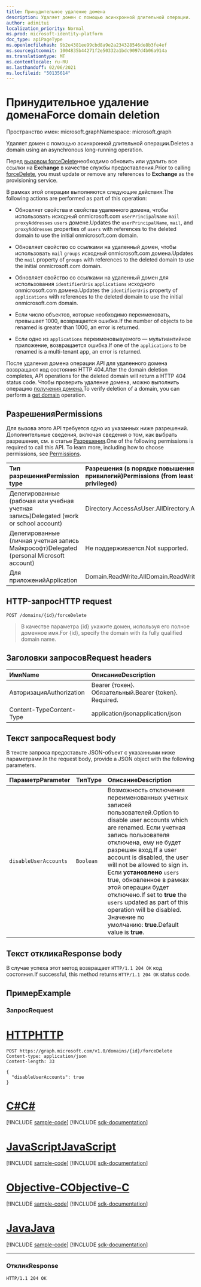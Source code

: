 ```yaml
---
title: Принудительное удаление домена
description: Удаляет домен с помощью асинхронной длительной операции.
author: adimitui
localization_priority: Normal
ms.prod: microsoft-identity-platform
doc_type: apiPageType
ms.openlocfilehash: 9b2e4381ee99cbd8a9e2a234328546de8b3fe4ef
ms.sourcegitcommit: 1004835b44271f2e50332a1bdc9097d4b06a914a
ms.translationtype: MT
ms.contentlocale: ru-RU
ms.lasthandoff: 02/06/2021
ms.locfileid: "50135614"
---
```

# <a name="force-domain-deletion"></a><span data-ttu-id="bd30b-103">Принудительное удаление домена</span><span class="sxs-lookup"><span data-stu-id="bd30b-103">Force domain deletion</span></span>

<span data-ttu-id="bd30b-104">Пространство имен: microsoft.graph</span><span class="sxs-lookup"><span data-stu-id="bd30b-104">Namespace: microsoft.graph</span></span>

<span data-ttu-id="bd30b-105">Удаляет домен с помощью асинхронной длительной операции.</span><span class="sxs-lookup"><span data-stu-id="bd30b-105">Deletes a domain using an asynchronous long-running operation.</span></span>

<span data-ttu-id="bd30b-106">Перед [вызовом forceDelete](domain-forcedelete.md)необходимо обновить или удалить все ссылки на **Exchange** в качестве службы предоставления.</span><span class="sxs-lookup"><span data-stu-id="bd30b-106">Prior to calling [forceDelete](domain-forcedelete.md), you must update or remove any references to **Exchange** as the provisioning service.</span></span>

<span data-ttu-id="bd30b-107">В рамках этой операции выполняются следующие действия:</span><span class="sxs-lookup"><span data-stu-id="bd30b-107">The following actions are performed as part of this operation:</span></span>

* <span data-ttu-id="bd30b-108">Обновляет свойства и свойства удаленного домена, чтобы использовать исходный onmicrosoft.com `userPrincipalName` `mail` `proxyAddresses` `users` домене.</span><span class="sxs-lookup"><span data-stu-id="bd30b-108">Updates the `userPrincipalName`, `mail`, and `proxyAddresses` properties of `users` with references to the deleted domain to use the initial onmicrosoft.com domain.</span></span>

* <span data-ttu-id="bd30b-109">Обновляет свойство со ссылками на удаленный домен, чтобы использовать `mail` `groups` исходный onmicrosoft.com домена.</span><span class="sxs-lookup"><span data-stu-id="bd30b-109">Updates the `mail` property of `groups` with references to the deleted domain to use the initial onmicrosoft.com domain.</span></span>

* <span data-ttu-id="bd30b-110">Обновляет свойство со ссылками на удаленный домен для использования `identifierUris` `applications` исходного onmicrosoft.com домена.</span><span class="sxs-lookup"><span data-stu-id="bd30b-110">Updates the `identifierUris` property of `applications` with references to the deleted domain to use the initial onmicrosoft.com domain.</span></span>

* <span data-ttu-id="bd30b-111">Если число объектов, которые необходимо переименовать, превышает 1000, возвращается ошибка.</span><span class="sxs-lookup"><span data-stu-id="bd30b-111">If the number of objects to be renamed is greater than 1000, an error is returned.</span></span>

* <span data-ttu-id="bd30b-112">Если одно из `applications` переименовывуемого — мультиантийное приложение, возвращается ошибка.</span><span class="sxs-lookup"><span data-stu-id="bd30b-112">If one of the `applications` to be renamed is a multi-tenant app, an error is returned.</span></span>

<span data-ttu-id="bd30b-113">После удаления домена операции API для удаленного домена возвращают код состояния HTTP 404.</span><span class="sxs-lookup"><span data-stu-id="bd30b-113">After the domain deletion completes, API operations for the deleted domain will return a HTTP 404 status code.</span></span> <span data-ttu-id="bd30b-114">Чтобы проверить удаление домена, можно выполнить операцию [получения домена.](domain-get.md)</span><span class="sxs-lookup"><span data-stu-id="bd30b-114">To verify deletion of a domain, you can perform a [get domain](domain-get.md) operation.</span></span>

## <a name="permissions"></a><span data-ttu-id="bd30b-115">Разрешения</span><span class="sxs-lookup"><span data-stu-id="bd30b-115">Permissions</span></span>

<span data-ttu-id="bd30b-p102">Для вызова этого API требуется одно из указанных ниже разрешений. Дополнительные сведения, включая сведения о том, как выбрать разрешения, см. в статье [Разрешения](/graph/permissions-reference).</span><span class="sxs-lookup"><span data-stu-id="bd30b-p102">One of the following permissions is required to call this API. To learn more, including how to choose permissions, see [Permissions](/graph/permissions-reference).</span></span>

|<span data-ttu-id="bd30b-118">Тип разрешения</span><span class="sxs-lookup"><span data-stu-id="bd30b-118">Permission type</span></span>      | <span data-ttu-id="bd30b-119">Разрешения (в порядке повышения привилегий)</span><span class="sxs-lookup"><span data-stu-id="bd30b-119">Permissions (from least to most privileged)</span></span>              |
|:--------------------|:---------------------------------------------------------|
|<span data-ttu-id="bd30b-120">Делегированные (рабочая или учебная учетная запись)</span><span class="sxs-lookup"><span data-stu-id="bd30b-120">Delegated (work or school account)</span></span> | <span data-ttu-id="bd30b-121">Directory.AccessAsUser.All</span><span class="sxs-lookup"><span data-stu-id="bd30b-121">Directory.AccessAsUser.All</span></span>    |
|<span data-ttu-id="bd30b-122">Делегированные (личная учетная запись Майкрософт)</span><span class="sxs-lookup"><span data-stu-id="bd30b-122">Delegated (personal Microsoft account)</span></span> | <span data-ttu-id="bd30b-123">Не поддерживается.</span><span class="sxs-lookup"><span data-stu-id="bd30b-123">Not supported.</span></span>    |
|<span data-ttu-id="bd30b-124">Для приложений</span><span class="sxs-lookup"><span data-stu-id="bd30b-124">Application</span></span> | <span data-ttu-id="bd30b-125">Domain.ReadWrite.All</span><span class="sxs-lookup"><span data-stu-id="bd30b-125">Domain.ReadWrite.All</span></span> |

## <a name="http-request"></a><span data-ttu-id="bd30b-126">HTTP-запрос</span><span class="sxs-lookup"><span data-stu-id="bd30b-126">HTTP request</span></span>

<!-- { "blockType": "ignored" } -->

```http
POST /domains/{id}/forceDelete
```

> <span data-ttu-id="bd30b-127">В качестве параметра {id} укажите домен, используя его полное доменное имя.</span><span class="sxs-lookup"><span data-stu-id="bd30b-127">For {id}, specify the domain with its fully qualified domain name.</span></span>

## <a name="request-headers"></a><span data-ttu-id="bd30b-128">Заголовки запросов</span><span class="sxs-lookup"><span data-stu-id="bd30b-128">Request headers</span></span>

| <span data-ttu-id="bd30b-129">Имя</span><span class="sxs-lookup"><span data-stu-id="bd30b-129">Name</span></span> | <span data-ttu-id="bd30b-130">Описание</span><span class="sxs-lookup"><span data-stu-id="bd30b-130">Description</span></span> |
|:---------------|:----------|
| <span data-ttu-id="bd30b-131">Авторизация</span><span class="sxs-lookup"><span data-stu-id="bd30b-131">Authorization</span></span>  | <span data-ttu-id="bd30b-p103">Bearer {токен}. Обязательный.</span><span class="sxs-lookup"><span data-stu-id="bd30b-p103">Bearer {token}. Required.</span></span>|
| <span data-ttu-id="bd30b-134">Content-Type</span><span class="sxs-lookup"><span data-stu-id="bd30b-134">Content-Type</span></span>  | <span data-ttu-id="bd30b-135">application/json</span><span class="sxs-lookup"><span data-stu-id="bd30b-135">application/json</span></span> |

## <a name="request-body"></a><span data-ttu-id="bd30b-136">Текст запроса</span><span class="sxs-lookup"><span data-stu-id="bd30b-136">Request body</span></span>

<span data-ttu-id="bd30b-137">В тексте запроса предоставьте JSON-объект с указанными ниже параметрами.</span><span class="sxs-lookup"><span data-stu-id="bd30b-137">In the request body, provide a JSON object with the following parameters.</span></span>

| <span data-ttu-id="bd30b-138">Параметр</span><span class="sxs-lookup"><span data-stu-id="bd30b-138">Parameter</span></span> | <span data-ttu-id="bd30b-139">Тип</span><span class="sxs-lookup"><span data-stu-id="bd30b-139">Type</span></span> | <span data-ttu-id="bd30b-140">Описание</span><span class="sxs-lookup"><span data-stu-id="bd30b-140">Description</span></span> |
|:---------------|:--------|:----------|
|`disableUserAccounts`|`Boolean`| <span data-ttu-id="bd30b-141">Возможность отключения переименованных учетных записей пользователей.</span><span class="sxs-lookup"><span data-stu-id="bd30b-141">Option to disable user accounts which are renamed.</span></span> <span data-ttu-id="bd30b-142">Если учетная запись пользователя отключена, ему не будет разрешен вход.</span><span class="sxs-lookup"><span data-stu-id="bd30b-142">If a user account is disabled, the user will not be allowed to sign in.</span></span> <span data-ttu-id="bd30b-143">Если **установлено** `users` true, обновленное в рамках этой операции будет отключено.</span><span class="sxs-lookup"><span data-stu-id="bd30b-143">If set to **true** the `users` updated as part of this operation will be disabled.</span></span>  <span data-ttu-id="bd30b-144">Значение по умолчанию: **true**.</span><span class="sxs-lookup"><span data-stu-id="bd30b-144">Default value is **true**.</span></span> |

## <a name="response-body"></a><span data-ttu-id="bd30b-145">Текст отклика</span><span class="sxs-lookup"><span data-stu-id="bd30b-145">Response body</span></span>

<span data-ttu-id="bd30b-146">В случае успеха этот метод возвращает `HTTP/1.1 204 OK` код состояния.</span><span class="sxs-lookup"><span data-stu-id="bd30b-146">If successful, this method returns `HTTP/1.1 204 OK` status code.</span></span>

## <a name="example"></a><span data-ttu-id="bd30b-147">Пример</span><span class="sxs-lookup"><span data-stu-id="bd30b-147">Example</span></span>

### <a name="request"></a><span data-ttu-id="bd30b-148">Запрос</span><span class="sxs-lookup"><span data-stu-id="bd30b-148">Request</span></span>


# <a name="http"></a>[<span data-ttu-id="bd30b-149">HTTP</span><span class="sxs-lookup"><span data-stu-id="bd30b-149">HTTP</span></span>](#tab/http)
<!-- {
  "blockType": "request",
  "name": "domain_forcedelete"
}-->

```http
POST https://graph.microsoft.com/v1.0/domains/{id}/forceDelete
Content-type: application/json
Content-length: 33

{
  "disableUserAccounts": true
}
```
# <a name="c"></a>[<span data-ttu-id="bd30b-150">C#</span><span class="sxs-lookup"><span data-stu-id="bd30b-150">C#</span></span>](#tab/csharp)
[!INCLUDE [sample-code](../includes/snippets/csharp/domain-forcedelete-csharp-snippets.md)]
[!INCLUDE [sdk-documentation](../includes/snippets/snippets-sdk-documentation-link.md)]

# <a name="javascript"></a>[<span data-ttu-id="bd30b-151">JavaScript</span><span class="sxs-lookup"><span data-stu-id="bd30b-151">JavaScript</span></span>](#tab/javascript)
[!INCLUDE [sample-code](../includes/snippets/javascript/domain-forcedelete-javascript-snippets.md)]
[!INCLUDE [sdk-documentation](../includes/snippets/snippets-sdk-documentation-link.md)]

# <a name="objective-c"></a>[<span data-ttu-id="bd30b-152">Objective-C</span><span class="sxs-lookup"><span data-stu-id="bd30b-152">Objective-C</span></span>](#tab/objc)
[!INCLUDE [sample-code](../includes/snippets/objc/domain-forcedelete-objc-snippets.md)]
[!INCLUDE [sdk-documentation](../includes/snippets/snippets-sdk-documentation-link.md)]

# <a name="java"></a>[<span data-ttu-id="bd30b-153">Java</span><span class="sxs-lookup"><span data-stu-id="bd30b-153">Java</span></span>](#tab/java)
[!INCLUDE [sample-code](../includes/snippets/java/domain-forcedelete-java-snippets.md)]
[!INCLUDE [sdk-documentation](../includes/snippets/snippets-sdk-documentation-link.md)]

---


### <a name="response"></a><span data-ttu-id="bd30b-154">Отклик</span><span class="sxs-lookup"><span data-stu-id="bd30b-154">Response</span></span>

<!-- {
  "blockType": "response",
  "truncated": true,
  "@odata.type": "microsoft.graph.None"
} -->

```http
HTTP/1.1 204 OK
```

<!-- uuid: 8fcb5dbc-d5aa-4681-8e31-b001d5168d79
2015-10-25 14:57:30 UTC -->
<!-- {
  "type": "#page.annotation",
  "description": "domain: forcedelete",
  "keywords": "",
  "section": "documentation",
  "tocPath": "",
  "suppressions": [
  ]
}-->

